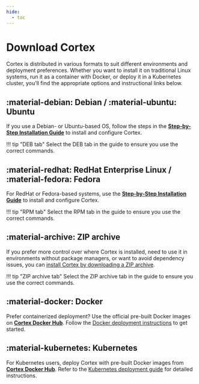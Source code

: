 ```yaml
---
hide:
  - toc
---
```


# Download Cortex

Cortex is distributed in various formats to suit different environments and deployment preferences. Whether you want to install it on traditional Linux systems, run it as a container with Docker, or deploy it in a Kubernetes cluster, you’ll find the appropriate options and instructional links below.

## :material-debian: Debian / :material-ubuntu: Ubuntu

If you use a Debian- or Ubuntu-based OS, follow the steps in the [**Step-by-Step Installation Guide**](../installation-and-configuration/step-by-step-guide.md#cortex-installation-and-configuration) to install and configure Cortex.

!!! tip "DEB tab"
    Select the DEB tab in the guide to ensure you use the correct commands.

## :material-redhat: RedHat Enterprise Linux / :material-fedora: Fedora

For RedHat or Fedora-based systems, use the [**Step-by-Step Installation Guide**](../installation-and-configuration/step-by-step-guide.md#cortex-installation-and-configuration) to install and configure Cortex.

!!! tip "RPM tab"
    Select the RPM tab in the guide to ensure you use the correct commands.

## :material-archive: ZIP archive

If you prefer more control over where Cortex is installed, need to use it in environments without package managers, or want to avoid dependency issues, you can [install Cortex by downloading a ZIP archive](../installation-and-configuration/step-by-step-guide.md#cortex-installation-and-configuration).

!!! tip "ZIP archive tab"
    Select the ZIP archive tab in the guide to ensure you use the correct commands.

## :material-docker: Docker

Prefer containerized deployment? Use the official pre-built Docker images on [**Cortex Docker Hub**](https://hub.docker.com/r/thehiveproject/cortex). Follow the [Docker deployment instructions](../installation-and-configuration/run-cortex-with-docker.md) to get started.

## :material-kubernetes: Kubernetes

For Kubernetes users, deploy Cortex with pre-built Docker images from [**Cortex Docker Hub**](https://hub.docker.com/r/thehiveproject/cortex). Refer to the [Kubernetes deployment guide](../installation-and-configuration/deploy-cortex-on-kubernetes.md) for detailed instructions.